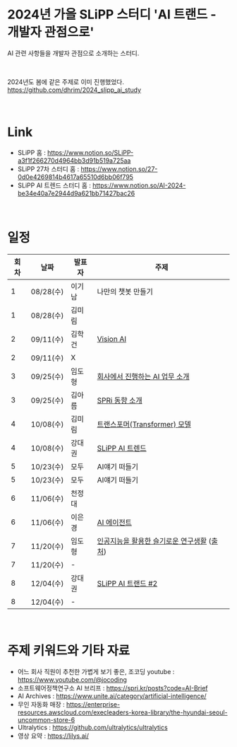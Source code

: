 # 2024년 가을 SLiPP 스터디 'AI 트랜드 - 개발자 관점으로'
AI 관련 사항들을 개발자 관점으로 소개하는 스터디.

<br>

2024년도 봄에 같은 주제로 이미 진행했었다. <br>
https://github.com/dhrim/2024_slipp_ai_study

<br>

# Link
- SLiPP 홈 : https://www.notion.so/SLiPP-a3f1f266270d4964bb3d91b519a725aa
- SLiPP 27차 스터디 홈 : https://www.notion.so/27-0d0e4269814b4617a65510d6bb06f795
- SLiPP AI 트렌드 스터디 홈 : https://www.notion.so/AI-2024-be34e40a7e2944d9a621bb71427bac26

<br>

# 일정

회차 | 날짜 | 발표자 | 주제 
--- | --- | --- | ---
1 | 08/28(수) | 이기남 | 나만의 챗봇 만들기
1 | 08/28(수) | 김미림 | 
2 | 09/11(수) | 김학건 | [Vision AI](vision_ai.md)
2 | 09/11(수) | X | 
3 | 09/25(수) | 임도형 | [회사에서 진행하는 AI 업무 소개](rowan)
3 | 09/25(수) | 김아름 | [SPRi 동향 소개](https://blossom-sail-354.notion.site/SPRi-AI-Brief-8-9-6dc461e43c244b0c99e0af0b8a15a4d3?pvs=4)
4 | 10/08(수) | 김미림 | [트랜스포머(Transformer) 모델](https://brick-bergamot-47c.notion.site/4-10e8ea742b9280efb435d8fb58dfdf15?pvs=4)
4 | 10/08(수) | 강대권 | [SLiPP AI 트렌드](https://docs.google.com/presentation/d/1u9wWM6yKcqTZiO_r7sCBavMLfzGu6RGfq0MnMvSxVK4/edit?usp=sharing)
5 | 10/23(수) | 모두 | AI얘기 떠들기
5 | 10/23(수) | 모두 | AI얘기 떠들기
6 | 11/06(수) | 천정대 | 
6 | 11/06(수) | 이은경 | [AI 에이전트](ai_agent.md)
7 | 11/20(수) | 임도형 | [인공지능을 활용한 슬기로운 연구생활](241118_이제현_인공지능을활용한슬기로운연구생활.pdf) ([출처](https://jehyunlee.github.io/2024/11/18/General-69_SNU/))
7 | 11/20(수) | - | 
8 | 12/04(수) |강대권 | [SLiPP AI 트랜드 #2](https://docs.google.com/presentation/d/1s_ka7PE5vsoVHz0atEhmzoZ99eiTXqiFIHsO89NA6xA/edit?usp=sharing)
8 | 12/04(수) | - | 

<br>
                                    
# 주제 키워드와 기타 자료

- 어느 회사 직원이 추천한 가볍게 보기 좋은, 조코딩 youtube : https://www.youtube.com/@jocoding
- 소프트웨어정책연구소 AI 브리프 : https://spri.kr/posts?code=AI-Brief
- AI Archives : https://www.unite.ai/category/artificial-intelligence/
- 무인 자동화 매장 : https://enterprise-resources.awscloud.com/execleaders-korea-library/the-hyundai-seoul-uncommon-store-6
- Ultralytics : https://github.com/ultralytics/ultralytics
- 영상 요약 : https://lilys.ai/



